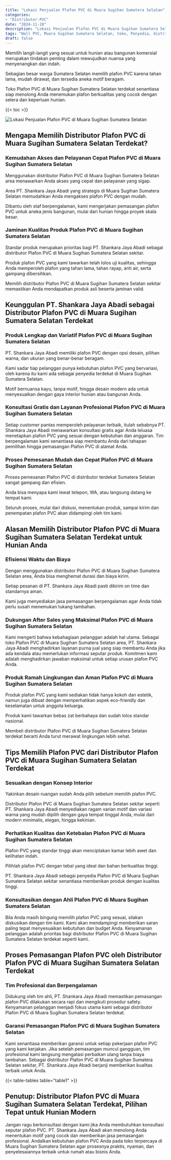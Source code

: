 ```yaml
---
title: "Lokasi Penjualan Plafon PVC di Muara Sugihan Sumatera Selatan"
categories: 
- "Distributor-PVC"
date: "2024-11-28"
description: "Lokasi Penjualan Plafon PVC di Muara Sugihan Sumatera Selatan untuk tempat tinggal, perkantoran, dan ritel. Material terbaik, beragam motif, warna elegan, beserta jasa instalasi oleh tenaga ahli berpengalaman serta garansi resmi!|Jasa distribusi Plafon PVC di Muara Sugihan Sumatera Selatan untuk keperluan rumah, perkantoran, maupun gerai, dengan produk unggulan dan penempatan oleh teknisi ahli dan jaminan resmi.|Pilihan Plafon PVC di Muara Sugihan Sumatera Selatan yang andal bagi tempat tinggal, kantor, dan ritel, dengan material terbaik dan instalasi oleh tenaga ahli berpengalaman serta kepastian resmi.|Penyediaan Plafon PVC di Muara Sugihan Sumatera Selatan untuk rumah, kantor, dan toko, beserta produk unggulan dan instalasi oleh tenaga ahli berpengalaman, lengkap beserta kepastian resmi.}"
tags: "Wall PVC, Muara Sugihan Sumatera Selatan, toko, Penyedia, distributor"
draft: false
---
```


Memilih langit-langit yang sesuai untuk hunian atau bangunan komersial merupakan tindakan penting dalam mewujudkan nuansa yang menyenangkan dan indah.

Sebagian besar warga Sumatera Selatan memilih plafon PVC karena tahan lama, mudah dirawat, dan tersedia aneka motif beragam.

Toko Plafon PVC di Muara Sugihan Sumatera Selatan terdekat senantiasa siap menolong Anda menemukan plafon berkualitas yang cocok dengan selera dan keperluan hunian.

{{< toc >}}

![Lokasi Penjualan Plafon PVC di Muara Sugihan Sumatera Selatan](/images/Distributor-PVC/Lokasi-Penjualan-Plafon-PVC-di-Muara-Sugihan-Sumatera-Selatan.png)


## Mengapa Memilih Distributor Plafon PVC di Muara Sugihan Sumatera Selatan Terdekat?

### Kemudahan Akses dan Pelayanan Cepat Plafon PVC di Muara Sugihan Sumatera Selatan

Menggunakan distributor Plafon PVC di Muara Sugihan Sumatera Selatan area menawarkan Anda akses yang cepat dan pelayanan yang sigap.

Area PT. Shankara Jaya Abadi yang strategis di Muara Sugihan Sumatera Selatan memudahkan Anda mengakses plafon PVC dengan mudah.

Dibantu oleh staf berpengalaman, kami mengerjakan pemasangan plafon PVC untuk aneka jenis bangunan, mulai dari hunian hingga proyek skala besar.

### Jaminan Kualitas Produk Plafon PVC di Muara Sugihan Sumatera Selatan

Standar produk merupakan prioritas bagi PT. Shankara Jaya Abadi sebagai distributor Plafon PVC di Muara Sugihan Sumatera Selatan sekitar.

Produk plafon PVC yang kami tawarkan telah lolos uji kualitas, sehingga Anda memperoleh plafon yang tahan lama, tahan rayap, anti air, serta gampang dibersihkan.

Memilih distributor Plafon PVC di Muara Sugihan Sumatera Selatan sekitar memastikan Anda mendapatkan produk asli beserta jaminan valid.

## Keunggulan PT. Shankara Jaya Abadi sebagai Distributor Plafon PVC di Muara Sugihan Sumatera Selatan Terdekat

### Produk Lengkap dan Variatif Plafon PVC di Muara Sugihan Sumatera Selatan

PT. Shankara Jaya Abadi memiliki plafon PVC dengan opsi desain, pilihan warna, dan ukuran yang benar-benar beragam.

Kami sadar tiap pelanggan punya kebutuhan plafon PVC yang bervariasi, oleh karena itu kami ada sebagai penyedia terdekat di Muara Sugihan Sumatera Selatan.

Motif bernuansa kayu, tanpa motif, hingga desain modern ada untuk menyesuaikan dengan gaya interior hunian atau bangunan Anda.

### Konsultasi Gratis dan Layanan Profesional Plafon PVC di Muara Sugihan Sumatera Selatan

Setiap customer pantas memperoleh pelayanan terbaik, itulah sebabnya PT. Shankara Jaya Abadi menawarkan konsultasi gratis agar Anda leluasa menetapkan plafon PVC yang sesuai dengan kebutuhan dan anggaran. Tim berpengalaman kami senantiasa siap membantu Anda dari tahapan pemilihan hingga pemasangan Plafon PVC di alamat Anda.

### Proses Pemesanan Mudah dan Cepat Plafon PVC di Muara Sugihan Sumatera Selatan

Proses pemesanan Plafon PVC di distributor terdekat Sumatera Selatan sangat gampang dan efisien.

Anda bisa menyapa kami lewat telepon, WA, atau langsung datang ke tempat kami.

Seluruh proses, mulai dari diskusi, menentukan produk, sampai kirim dan penempatan plafon PVC akan didampingi oleh tim kami.

## Alasan Memilih Distributor Plafon PVC di Muara Sugihan Sumatera Selatan Terdekat untuk Hunian Anda

### Efisiensi Waktu dan Biaya

Dengan menggunakan distributor Plafon PVC di Muara Sugihan Sumatera Selatan area, Anda bisa menghemat durasi dan biaya kirim.

Setiap pesanan di PT. Shankara Jaya Abadi pasti dikirim on time dan standarnya aman.

Kami juga menyediakan jasa pemasangan berpengalaman agar Anda tidak perlu susah menemukan tukang tambahan.

### Dukungan After Sales yang Maksimal Plafon PVC di Muara Sugihan Sumatera Selatan

Kami mengerti bahwa kebahagiaan pelanggan adalah hal utama. Sebagai toko Plafon PVC di Muara Sugihan Sumatera Selatan area, PT. Shankara Jaya Abadi menghadirkan layanan purna jual yang siap membantu Anda jika ada kendala atau memerlukan informasi seputar produk. Komitmen kami adalah menghadirkan jawaban maksimal untuk setiap urusan plafon PVC Anda.

### Produk Ramah Lingkungan dan Aman Plafon PVC di Muara Sugihan Sumatera Selatan

Produk plafon PVC yang kami sediakan tidak hanya kokoh dan estetik, namun juga dibuat dengan memperhatikan aspek eco-friendly dan keselamatan untuk anggota keluarga.

Produk kami tawarkan bebas zat berbahaya dan sudah lolos standar nasional.

Membeli distributor Plafon PVC di Muara Sugihan Sumatera Selatan terdekat berarti Anda turut merawat lingkungan lebih sehat.

## Tips Memilih Plafon PVC dari Distributor Plafon PVC di Muara Sugihan Sumatera Selatan Terdekat

### Sesuaikan dengan Konsep Interior

Yakinkan desain ruangan sudah Anda pilih sebelum memilih plafon PVC.

Distributor Plafon PVC di Muara Sugihan Sumatera Selatan sekitar seperti PT. Shankara Jaya Abadi menyediakan ragam varian motif dan variasi warna yang mudah dipilih dengan gaya tempat tinggal Anda, mulai dari modern minimalis, elegan, hingga kekinian.

### Perhatikan Kualitas dan Ketebalan Plafon PVC di Muara Sugihan Sumatera Selatan

Plafon PVC yang standar tinggi akan menciptakan kamar lebih awet dan kelihatan indah.

Pilihlah plafon PVC dengan tebal yang ideal dan bahan berkualitas tinggi.

PT. Shankara Jaya Abadi sebagai penyedia Plafon PVC di Muara Sugihan Sumatera Selatan sekitar senantiasa memberikan produk dengan kualitas tinggi.

### Konsultasikan dengan Ahli Plafon PVC di Muara Sugihan Sumatera Selatan

Bila Anda masih bingung memilih plafon PVC yang sesuai, silakan diskusikan dengan tim kami. Kami akan mendampingi memberikan saran paling tepat menyesuaikan kebutuhan dan budget Anda. Kenyamanan pelanggan adalah prioritas bagi distributor Plafon PVC di Muara Sugihan Sumatera Selatan terdekat seperti kami.

## Proses Pemasangan Plafon PVC oleh Distributor Plafon PVC di Muara Sugihan Sumatera Selatan Terdekat

### Tim Profesional dan Berpengalaman

Didukung oleh tim ahli, PT. Shankara Jaya Abadi memastikan pemasangan plafon PVC dilakukan secara rapi dan mengikuti prosedur safety. Kenyamanan pelanggan menjadi fokus utama kami sebagai distributor Plafon PVC di Muara Sugihan Sumatera Selatan terdekat.

### Garansi Pemasangan Plafon PVC di Muara Sugihan Sumatera Selatan

Kami senantiasa memberikan garansi untuk setiap pekerjaan plafon PVC yang kami kerjakan. Jika setelah pemasangan muncul gangguan, tim profesional kami langsung mengatasi perbaikan ulang tanpa biaya tambahan. Sebagai distributor Plafon PVC di Muara Sugihan Sumatera Selatan sekitar, PT. Shankara Jaya Abadi berjanji memberikan kualitas terbaik untuk Anda.

{{< table-tables table="table1" >}}

## Penutup: Distributor Plafon PVC di Muara Sugihan Sumatera Selatan Terdekat, Pilihan Tepat untuk Hunian Modern

Jangan ragu berkonsultasi dengan kami jika Anda membutuhkan konsultasi seputar plafon PVC. PT. Shankara Jaya Abadi akan menolong Anda menentukan motif yang cocok dan memberikan jasa pemasangan profesional. Andalkan kebutuhan plafon PVC Anda pada toko terpercaya di Muara Sugihan Sumatera Selatan agar prosesnya praktis, nyaman, dan penyelesaiannya terbaik untuk rumah atau bisnis Anda.